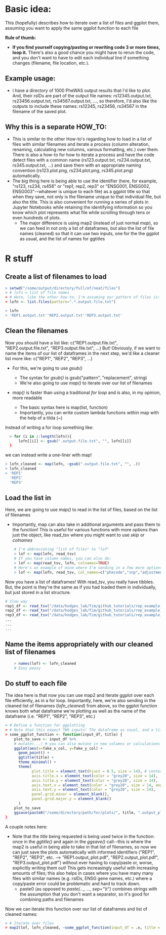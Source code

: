 # Basic idea:
This (hopefully) describes how to iterate over a list of files and ggplot them, assuming you want to apply the same ggplot function to each file

**Rule of thumb:**
- **If you find yourself copying/pasting or rewriting code 3 or more times, loop it.** There's also a good chance you might have to rerun the code, and you don't want to have to edit each individual line if something changes (filename, file location, etc.). 

## Example usage:  
- I have a directory of 1000 PheWAS output results that I'd like to plot. And, their rsIDs are part of the output file names: rs12345.output.txt, rs23456.output.txt, rs34567.output.txt, ..., so therefore, I'd also like the outputs to include these names: rs12345, rs23456, rs34567 in the filename of the saved plot.

## Why this is a separate HOW_TO:
- This is similar to the other How-to's regarding how to load in a list of files with similar filenames and iterate a process (column alteration, renaming, calculating new columns, various formatting, etc.) over them. There is also a how-to for how to iterate a process and have the code detect files with a common name (rs123.output.txt, rs234.output.txt, rs345.output.txt, ...) and save them with an appropriate naming convention (rs123.plot.png, rs234.plot.png, rs345.plot.png) automatically.
- The big thing here is being able to use the identifier (here, for example, "rs123, rs234, rs456" or "rep1, rep2, rep3" or "ENSG001, ENSG002, ENSG003"--whatever is unique to each file) as a ggplot title so that when they save, not only is the filename unique to that individual file, but also the title. This is also convenient for running a series of plots in Jupyter Notebooks while retaining the identifying information so you know which plot represents what file while scrolling through tens or even hundreds of plots.
  - The major difference is using map2 (instead of just normal *map*), so we can feed in not only a list of dataframes, but also the list of file names (cleaned) so that it can use two inputs, one for the the ggplot as usual, and the list of names for ggtitles

# R stuff

## Create a list of filenames to load
```R
> setwd("/some/output/directory/full/of/neat/files")
> # lofn = list of file names
> # Here, like the other how-to, I'm assuming our pattern of files is: REP1.output.txt, REP2.output.txt, REP3.output.txt, ...
> lofn <- list.files(pattern=".*.output.file.txt")

> lofn
> 'REP1.output.txt''REP2.output.txt''REP3.output.txt'

```

## Clean the filenames
Now you should have a list like: c("REP1.output.file.txt", "REP2.output.file.txt", "REP3.output.file.txt", ...)
But! Obviously, if we want to name the items of our list of dataframes in the next step, we'd like a cleaner list more like: c("REP1", "REP2", "REP3", ...)
- For this, we're going to use *gsub()*
  - The syntax for *gsub()* is gsub("pattern", "replacement", string)
  - We're also going to use *map()* to iterate over our list of filenames

- *map()* is faster than using a traditional *for loop* and is also, in my opinion, more readable 
    - The basic syntax here is map(list, function)
    - Importantly, you can write custom lambda functions within map with the help of a tilda (~) 

Instead of writing a for loop something like: 
```R
  > for (i in 1:length(lofn)){
      lofn[[i]] <- gsub(".output.file.txt", "", lofn[[i]]
  }
```
we can instead write a one-liner with map!
```R
> lofn_cleaned <- map(lofn, ~gsub(".output.file.txt", "", .))
> lofn_cleaned
> 'REP1'
  'REP2'
  'REP3'

```

## Load the list in
Here, we are going to use *map()* to read in the list of files, based on the list of filenames
- Importantly, map can also take in additional arguments and pass them to the function! This is useful for various functions with more options than just the object, like read_tsv where you might want to use *skip* or *colnames*
```R
    # I'm abbreviating "list of files" to "lof"
    > lof <- map(lofn, read_tsv)
    # If you have column names, you can also do: 
    > lof <- map(read_tsv, lofn, colnames=TRUE)
    # Here's an example of mine where I'm sending in a few more options
    > lof <- map(lofn, read_tsv, col_names=c("phecode","snp","adjustment","beta","SE","OR","pvalue","type","n_total","n_cases","n_controls","HWE_p","allele_freq","n_no_snp","note","bonferroni","fdr"), skip = 1)
```
Now you have a list of dataframes! With read_tsv, you really have tibbles. But, the point is they're the same as if you had loaded them in individually, but just stored in a list structure. 
```R
# Slow way
rep1_df <- read_tsv("/data/hodges_lab/Tim/github_tutorials/rep_example_files/REP1.output.txt", colnames=TRUE)
rep2_df <- read_tsv("/data/hodges_lab/Tim/github_tutorials/rep_example_files/REP2.output.txt", colnames=TRUE)
rep3_df <- read_tsv("/data/hodges_lab/Tim/github_tutorials/rep_example_files/REP3.output.txt", colnames=TRUE)
...
...
...
```

## Name the items appropriately with our cleaned list of filenames
```R
    > names(lof) <- lofn_cleaned
    # Easy peasy
```

## Do stuff to each file
The idea here is that now you can use map2 and iterate ggplot over each file efficiently, as in a for loop. Importantly, here, we're also sending in the cleaned list of filenames (*lofn_cleaned*) from above, so the ggplot function knows both what dataframe we're plotting as well as the name of the dataframe (i.e. "REP1", "REP2", "REP3", etc.)
```R
> # Define a function for ggplotting
> # Note that this expect TWO inputs! The dataframe as usual, and a title, which we'll provide as a string
> some_ggplot_function <- function(input_df, title) {
    plot_to_save <- input_df %>%
    # mutate(...) # you can also mutate in new columns or calculations or group assignments here (case_when is great)
    ggplot(aes(x=fake_x_col, y=fake_y_col) +
      geom_point() +
      ggtitle(title) +
      theme_minimal() + 
      theme(
            plot.title = element_text(hjust = 0.5, size = 14), # centers the title
            axis.title.x = element_text(color = "grey20", size = 14),
            axis.title.y = element_text(color = "grey20", size = 14),
            axis.text.x = element_text(color = "grey20", size = 14, angle = 90, hjust = 1), # adjusts x-axis to vertical
            axis.text.y = element_text(color = "grey20", size = 14),
            panel.grid.minor = element_blank(),
            panel.grid.major.y = element_blank()
      )
    plot_to_save
    ggsave(paste0("/some/directory/path/for/plots/", title, ".output_plot.pdf"), plot_to_save, width = 8, height = 8, dpi = 150)
}
```
A couple notes here:
- Note that the *title* being requested is being used twice in the function: once in the *ggtitle()* and again in the *ggsave()* call--this is where the map2 is useful in being able to take in that list of filenames, so now we can just save the plots automatically with informed identifiers ("REP1", "REP2", "REP3", etc. --> "REP1.output_plot.pdf", "REP2.output_plot.pdf", "REP3.output_plot.pdf") without ever having to copy/paste or, worse, explicitly writing them out! This gets increasingly useful with increasing amounts of files; this also helps in cases where you have many many files with similar names (e.g. rsIDs, ENSG gene names, etc.) where a copy/paste error could be problematic and hard to track down. 
  - paste0 (as opposed to *paste(..., ..., sep="\t")* combines strings with the assumption that you don't want a separator, so it's good for combining paths and filenames


Now we can iterate this function over our list of dataframes and list of cleaned names:
```R
> # Iterate over files
> map2(lof, lofn_cleaned, ~some_ggplot_function(input_df = .x, title = .y))
```










